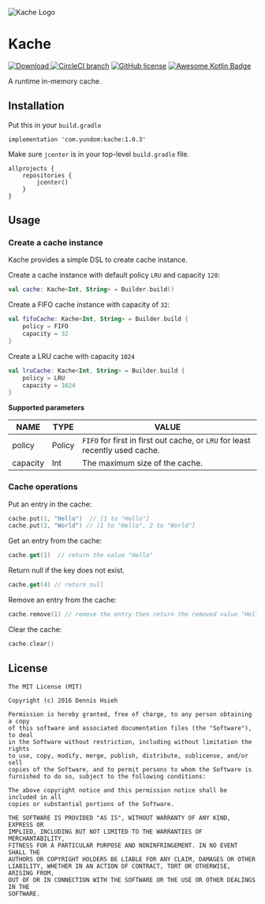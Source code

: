 ![Kache Logo](https://github.com/yundom/kache/blob/master/images/logo.png)

# Kache
[ ![Download](https://api.bintray.com/packages/yundom/Kache/Kache/images/download.svg) ](https://bintray.com/yundom/Kache/Kache/_latestVersion)
[![CircleCI branch](https://circleci.com/gh/yundom/kache.svg?style=shield&circle-token=656b534e746e391d3ab9bfbac01cb6b60a5ab087)](https://circleci.com/gh/yundom/kache/tree/master)
[![GitHub license](https://img.shields.io/badge/License-MIT-yellow.svg)](https://opensource.org/licenses/MIT)
[![Awesome Kotlin Badge](https://kotlin.link/awesome-kotlin.svg)](https://github.com/KotlinBy/awesome-kotlin)

A runtime in-memory cache.
## Installation
Put this in your `build.gradle`
```
implementation 'com.yundom:kache:1.0.3'
```

Make sure `jcenter` is in your top-level `build.gradle` file.
```
allprojects {
    repositories {
        jcenter()
    }
}
```
## Usage
### Create a cache instance
Kache provides a simple DSL to create cache instance.

Create a cache instance with default policy `LRU` and capacity `128`:
```kotlin
val cache: Kache<Int, String> = Builder.build()
```

Create a FIFO cache instance with capacity of `32`:
```kotlin
val fifoCache: Kache<Int, String> = Builder.build {
    policy = FIFO
    capacity = 32
}
```

Create a LRU cache with capacity `1024`
```kotlin
val lruCache: Kache<Int, String> = Builder.build {
    policy = LRU
    capacity = 1024
}
```

__Supported parameters__

NAME | TYPE | VALUE
-----|------|----
policy | Policy | `FIFO` for first in first out cache, or `LRU` for least recently used cache.
capacity | Int | The maximum size of the cache.

### Cache operations
Put an entry in the cache:
```kotlin
cache.put(1, "Hello")  // [1 to "Hello"]
cache.put(2, "World") // [1 to "Hello", 2 to "World"]
```

Get an entry from the cache:
```kotlin
cache.get(1)  // return the value "Hello"
```

Return null if the key does not exist.
```kotlin
cache.get(4) // return null
```

Remove an entry from the cache:
```kotlin
cache.remove(1) // remove the entry then return the removed value "Hello"
```

Clear the cache:
```kotlin
cache.clear()
```
## License
```text
The MIT License (MIT)

Copyright (c) 2016 Dennis Hsieh

Permission is hereby granted, free of charge, to any person obtaining a copy
of this software and associated documentation files (the "Software"), to deal
in the Software without restriction, including without limitation the rights
to use, copy, modify, merge, publish, distribute, sublicense, and/or sell
copies of the Software, and to permit persons to whom the Software is
furnished to do so, subject to the following conditions:

The above copyright notice and this permission notice shall be included in all
copies or substantial portions of the Software.

THE SOFTWARE IS PROVIDED "AS IS", WITHOUT WARRANTY OF ANY KIND, EXPRESS OR
IMPLIED, INCLUDING BUT NOT LIMITED TO THE WARRANTIES OF MERCHANTABILITY,
FITNESS FOR A PARTICULAR PURPOSE AND NONINFRINGEMENT. IN NO EVENT SHALL THE
AUTHORS OR COPYRIGHT HOLDERS BE LIABLE FOR ANY CLAIM, DAMAGES OR OTHER
LIABILITY, WHETHER IN AN ACTION OF CONTRACT, TORT OR OTHERWISE, ARISING FROM,
OUT OF OR IN CONNECTION WITH THE SOFTWARE OR THE USE OR OTHER DEALINGS IN THE
SOFTWARE.

```
